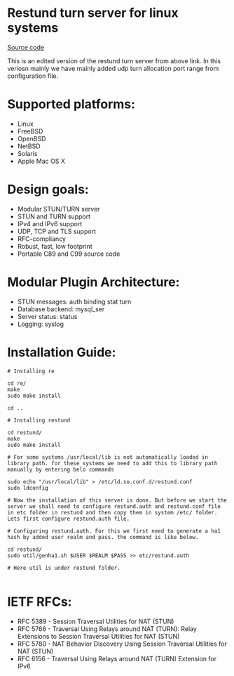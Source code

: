 Restund turn server for linux systems
==

[Source code](http://www.creytiv.com/restund.html)

This is an edited version of the restund turn server from above link. In this veriosn mainly we have mainly added udp turn allocation port range from configuration file. 


Supported platforms:
==

* Linux
* FreeBSD
* OpenBSD
* NetBSD
* Solaris
* Apple Mac OS X


Design goals:
==

* Modular STUN/TURN server
* STUN and TURN support
* IPv4 and IPv6 support
* UDP, TCP and TLS support
* RFC-compliancy
* Robust, fast, low footprint
* Portable C89 and C99 source code


Modular Plugin Architecture:
==

* STUN messages:    auth binding stat turn
* Database backend: mysql_ser
* Server status:    status
* Logging:          syslog

Installation Guide:
==

```
# Installing re

cd re/
make
sudo make install

cd ..

# Installing restund

cd restund/
make
sudo make install

# For some systems /usr/local/lib is not automatically loaded in library path. for these systems we need to add this to library path manually by entering belo commands

sudo echo "/usr/local/lib" > /etc/ld.so.conf.d/restund.conf
sudo ldconfig

# Now the installation of this server is done. But before we start the server we shall need to configure restund.auth and restund.conf file in etc folder in restund and then copy them in system /etc/ folder. Lets first configure restund.auth file.

# Configuring restund.auth. For this we first need to generate a ha1 hash by added user realm and pass. the command is like below.

cd restund/
sudo util/genha1.sh $USER $REALM $PASS >> etc/restund.auth

# Here util is under restund folder.


```


IETF RFCs:
==

* RFC 5389 - Session Traversal Utilities for NAT (STUN)
* RFC 5766 - Traversal Using Relays around NAT (TURN): Relay Extensions to
             Session Traversal Utilities for NAT (STUN)
* RFC 5780 - NAT Behavior Discovery Using Session Traversal Utilities for
             NAT (STUN)
* RFC 6156 - Traversal Using Relays around NAT (TURN) Extension for IPv6

